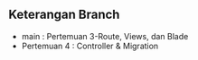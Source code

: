 ## Keterangan Branch
- main : Pertemuan 3-Route, Views, dan Blade
- Pertemuan 4 : Controller & Migration
